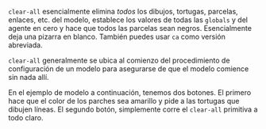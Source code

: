 ﻿`clear-all` esencialmente elimina *todos* los dibujos, tortugas, parcelas, enlaces, etc. del modelo, establece los valores de todas las `globals` y del agente en cero y hace que todos las parcelas sean negros. Esencialmente deja una pizarra en blanco. También puedes usar `ca` como versión abreviada.

`clear-all` generalmente se ubica al comienzo del procedimiento de configuración de un modelo para asegurarse de que el modelo comience sin nada allí.

En el ejemplo de modelo a continuación, tenemos dos botones. El primero hace que el color de los parches sea amarillo y pide a las tortugas que dibujen líneas. El segundo botón, simplemente corre el `clear-all` primitiva a todo claro.